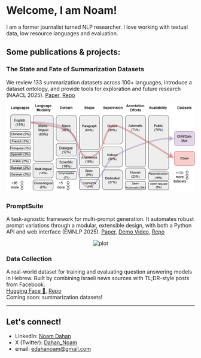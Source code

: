 # Welcome, I am Noam!
I am a former journalist turned NLP researcher. I love working with textual data, low resource languages and evaluation. 

## Some publications & projects:

### The State and Fate of Summarization Datasets
We review 133 summarization datasets across 100+ languages, introduce a dataset ontology, and provide tools for exploration and future research (NAACL 2025).
[Paper](https://aclanthology.org/2025.naacl-long.372/), [Repo](https://github.com/edahanoam/Awesome-Summarization-Datasets)
<p align="center">
  <img src="survey.png" alt="plot">
</p>

### PromptSuite
A task-agnostic framework for multi-prompt generation. It automates robust prompt variations through a modular, extensible design, with both a Python API and web interface (EMNLP 2025).
[Paper](https://arxiv.org/abs/2507.14913), [Demo Video](https://www.youtube.com/watch?v=kJP2_ucGsXA), [Repo](https://github.com/eliyahabba/PromptSuite) 
<p align="center">
  <img src="prompt.drawio.png" alt="plot">
</p>

### Data Collection 
A real-world dataset for training and evaluating question answering models in Hebrew.
Built by combining Israeli news sources with TL;DR-style posts from Facebook.  
[Hugging Face 🤗](https://huggingface.co/datasets/daria-lioub/heb_amlk_for_QA), [Repo](https://github.com/daria-lioubashevski/Saved_You_A_Click_In_Hebrew/tree/main)  
Coming soon: summarization datasets! 

---

## Let's connect!
- LinkedIn: [Noam Dahan](https://www.linkedin.com/in/noam-dahan-4494a52b0/)  
- X (Twitter): [Dahan_Noam](https://x.com/Dahan_Noam)
- email: edahanoam@gmail.com  

